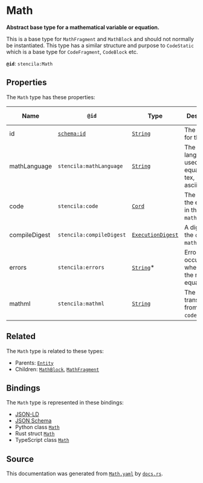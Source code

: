 # Math

**Abstract base type for a mathematical variable or equation.**

This is a base type for `MathFragment` and `MathBlock` and should not
normally be instantiated.
This type has a similar structure and purpose to `CodeStatic` which is a base type
for `CodeFragment`, `CodeBlock` etc.


**`@id`**: `stencila:Math`

## Properties

The `Math` type has these properties:

| Name          | `@id`                                | Type                                                                                                               | Description                                                    | Inherited from                                                                                   |
| ------------- | ------------------------------------ | ------------------------------------------------------------------------------------------------------------------ | -------------------------------------------------------------- | ------------------------------------------------------------------------------------------------ |
| id            | [`schema:id`](https://schema.org/id) | [`String`](https://github.com/stencila/stencila/blob/main/docs/reference/schema/data/string.md)                    | The identifier for this item                                   | [`Entity`](https://github.com/stencila/stencila/blob/main/docs/reference/schema/other/entity.md) |
| mathLanguage  | `stencila:mathLanguage`              | [`String`](https://github.com/stencila/stencila/blob/main/docs/reference/schema/data/string.md)                    | The language used for the equation e.g tex, mathml, asciimath. | [`Math`](https://github.com/stencila/stencila/blob/main/docs/reference/schema/math/math.md)      |
| code          | `stencila:code`                      | [`Cord`](https://github.com/stencila/stencila/blob/main/docs/reference/schema/data/cord.md)                        | The code of the equation in the `mathLanguage`.                | [`Math`](https://github.com/stencila/stencila/blob/main/docs/reference/schema/math/math.md)      |
| compileDigest | `stencila:compileDigest`             | [`ExecutionDigest`](https://github.com/stencila/stencila/blob/main/docs/reference/schema/flow/execution-digest.md) | A digest of the `code` and `mathLanguage`.                     | [`Math`](https://github.com/stencila/stencila/blob/main/docs/reference/schema/math/math.md)      |
| errors        | `stencila:errors`                    | [`String`](https://github.com/stencila/stencila/blob/main/docs/reference/schema/data/string.md)*                   | Errors that occurred when parsing the math equation.           | [`Math`](https://github.com/stencila/stencila/blob/main/docs/reference/schema/math/math.md)      |
| mathml        | `stencila:mathml`                    | [`String`](https://github.com/stencila/stencila/blob/main/docs/reference/schema/data/string.md)                    | The MathML transpiled from the `code`.                         | [`Math`](https://github.com/stencila/stencila/blob/main/docs/reference/schema/math/math.md)      |

## Related

The `Math` type is related to these types:

- Parents: [`Entity`](https://github.com/stencila/stencila/blob/main/docs/reference/schema/other/entity.md)
- Children: [`MathBlock`](https://github.com/stencila/stencila/blob/main/docs/reference/schema/math/math-block.md), [`MathFragment`](https://github.com/stencila/stencila/blob/main/docs/reference/schema/math/math-fragment.md)

## Bindings

The `Math` type is represented in these bindings:

- [JSON-LD](https://stencila.dev/Math.jsonld)
- [JSON Schema](https://stencila.dev/Math.schema.json)
- Python class [`Math`](https://github.com/stencila/stencila/blob/main/python/python/stencila/types/math.py)
- Rust struct [`Math`](https://github.com/stencila/stencila/blob/main/rust/schema/src/types/math.rs)
- TypeScript class [`Math`](https://github.com/stencila/stencila/blob/main/typescript/src/types/Math.ts)

## Source

This documentation was generated from [`Math.yaml`](https://github.com/stencila/stencila/blob/main/schema/Math.yaml) by [`docs.rs`](https://github.com/stencila/stencila/blob/main/rust/schema-gen/src/docs.rs).
